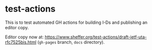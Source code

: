 # test-actions

This is to test automated GH actions for building I-Ds and publishing an editor copy.

Editor copy now at: https://www.sheffer.org/test-actions/draft-ietf-uta-rfc7525bis.html (`gh-pages` branch, `docs` directory).
